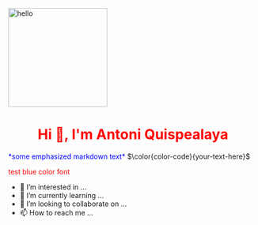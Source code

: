 <img src="https://www.rdstation.com/blog/wp-content/uploads/sites/2/2017/09/thestocks.jpg" alt="hello" style="height:200px" >
<h1 align="center" style="color:red"> Hi 👋, I'm Antoni Quispealaya </h1>
<span text-decoration:none style="color:blue"> *some emphasized markdown text*</span>
$\color{color-code}{your-text-here}$

<font color='red'>test blue color font</font>

- 👀 I’m interested in ...
- 🌱 I’m currently learning ...
- 💞️ I’m looking to collaborate on ...
- 📫 How to reach me ...

<!---
NosliwKuns/NosliwKuns is a ✨ special ✨ repository because its `README.md` (this file) appears on your GitHub profile.
You can click the Preview link to take a look at your changes.
--->
